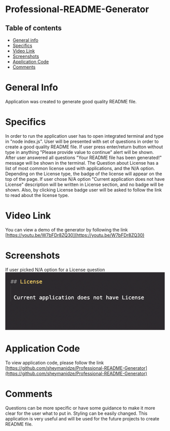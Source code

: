 # Professional-README-Generator

## Table of contents
 * [General info](#General-Info)
 * [Specifics](#Specifics)
 * [Video Link](#Video-Link)
 * [Screenshots](#Screenshots)
 * [Application Code](#Application-Code)
 * [Comments](#Comments)

# General Info

 Application was created to generate good quality README file.


# Specifics

 In order to run the application user has to open integrated terminal and type in "node index.js". User will be presented with set of questions in order to create a good quality README file. If user press enter/return button without type in anything "Please provide value to continue" alert will be shown. After user answered all questions "Your README file has been generated!" message will be shown in the terminal. The Question about License has a list of most common license used with applications, and the N/A option. Depending on the License type, the badge of the license will appear on the top of the page. If user chose N/A option "Current application does not have License" description will be written in License section, and no badge will be shown. Also, by clicking License badge user will be asked to follow the link to read about the license type.


# Video Link

 You can view a demo of the generator by following the link
 [https://youtu.be/W7bFDr8ZQ30](https://youtu.be/W7bFDr8ZQ30)

# Screenshots

 If user picked N/A option for a License question
 ![N/A option](/images/na-option.png)


# Application Code

 To view application code, please follow the link [https://github.com/sheymanidze/Professional-README-Generator](https://github.com/sheymanidze/Professional-README-Generator)

# Comments

 Questions can be more specific or have some guidance to make it more clear for the user what to put in. Styling can be easily changed. This application is very useful and will be used for the future projects to create README file.
